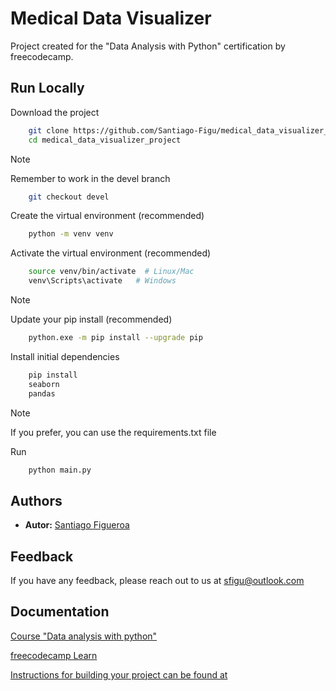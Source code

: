 # Medical Data Visualizer
Project created for the "Data Analysis with Python" certification by freecodecamp.

## Run Locally

Download the project

```bash
    git clone https://github.com/Santiago-Figu/medical_data_visualizer_project.git
    cd medical_data_visualizer_project
```

> [!NOTE]
> Remember to work in the devel branch

```bash
    git checkout devel
```

Create the virtual environment (recommended)

```bash
    python -m venv venv
```

Activate the virtual environment (recommended)

```bash
    source venv/bin/activate  # Linux/Mac
    venv\Scripts\activate   # Windows
```

> [!NOTE]
> Update your pip install (recommended)

```bash
    python.exe -m pip install --upgrade pip
```

Install initial dependencies

```bash
    pip install 
    seaborn
    pandas
```
> [!NOTE]
> If you prefer, you can use the requirements.txt file

Run

```bash
    python main.py
```
## Authors

- **Autor:** [Santiago Figueroa](https://github.com/Santiago-Figu)


## Feedback

If you have any feedback, please reach out to us at sfigu@outlook.com


## Documentation

[Course "Data analysis with python"](https://www.freecodecamp.org/learn/data-analysis-with-python/data-analysis-with-python-course)

[freecodecamp Learn](https://www.freecodecamp.org/learn)

[Instructions for building your project can be found at](https://www.freecodecamp.org/learn/data-analysis-with-python/data-analysis-with-python-projects/medical-data-visualizer)
